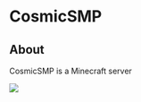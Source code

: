 # CosmicSMP

## About
CosmicSMP is a Minecraft server

[![](https://discord.com/api/guilds/817500165866782770/widget.png)](https://discord.gg/QUwYSvyMwa)
